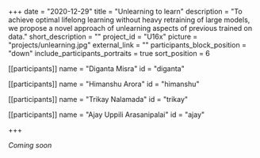 +++
date = "2020-12-29"
title = "Unlearning to learn"
description = "To achieve optimal lifelong learning without heavy retraining of large models, we propose a novel approach of unlearning aspects of previous trained on data."
short_description = ""
project_id = "U16x"
picture = "projects/unlearning.jpg"
external_link = ""
participants_block_position = "down"
include_participants_portraits = true
sort_position = 6

[[participants]]
    name = "Diganta Misra"
    id = "diganta"

[[participants]]
    name = "Himanshu Arora"
    id = "himanshu"

[[participants]]
    name = "Trikay Nalamada"
    id = "trikay"

[[participants]]
    name = "Ajay Uppili Arasanipalai"
    id = "ajay"

+++

*Coming soon*